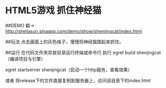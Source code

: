 # HTML5游戏 抓住神经猫
##DEMO
戳→ http://sheilasun.sinaapp.com/demo/show/shenjingcat/index.html

##玩法
点击画面上的灰色格子，慢慢将神经猫围起来抓住。

##运行
在代码文件夹存放目录运行终端或命令行
执行
egret build shenjingcat（编译项目与引擎）

egret startserver shenjingcat（启动一个http服务，查看效果）

或者
将release下的文件直接复制到服务器上，访问该目录下的index.html
